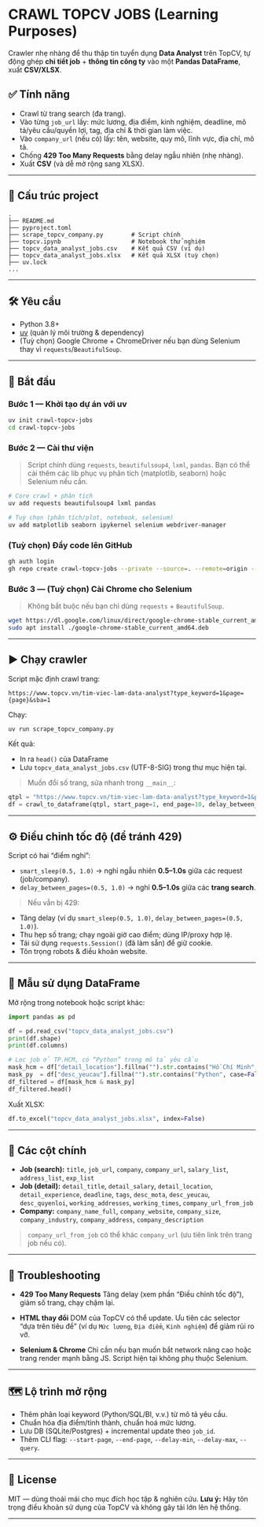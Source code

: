 # CRAWL TOPCV JOBS (Learning Purposes)

Crawler nhẹ nhàng để thu thập tin tuyển dụng **Data Analyst** trên TopCV, tự động ghép **chi tiết job** + **thông tin công ty** vào một **Pandas DataFrame**, xuất **CSV/XLSX**.

## ✅ Tính năng

* Crawl từ trang search (đa trang).
* Vào từng `job_url` lấy: mức lương, địa điểm, kinh nghiệm, deadline, mô tả/yêu cầu/quyền lợi, tag, địa chỉ & thời gian làm việc.
* Vào `company_url` (nếu có) lấy: tên, website, quy mô, lĩnh vực, địa chỉ, mô tả.
* Chống **429 Too Many Requests** bằng delay ngẫu nhiên (nhẹ nhàng).
* Xuất **CSV** (và dễ mở rộng sang XLSX).

---

## 🧱 Cấu trúc project

```
.
├── README.md
├── pyproject.toml
├── scrape_topcv_company.py        # Script chính
├── topcv.ipynb                    # Notebook thử nghiệm
├── topcv_data_analyst_jobs.csv    # Kết quả CSV (ví dụ)
├── topcv_data_analyst_jobs.xlsx   # Kết quả XLSX (tuỳ chọn)
├── uv.lock
...
```

---

## 🛠️ Yêu cầu

* Python 3.8+
* [uv](https://github.com/astral-sh/uv) (quản lý môi trường & dependency)
* (Tuỳ chọn) Google Chrome + ChromeDriver nếu bạn dùng Selenium thay vì `requests`/`BeautifulSoup`.

---

## 🚀 Bắt đầu

### Bước 1 — Khởi tạo dự án với **uv**

```bash
uv init crawl-topcv-jobs
cd crawl-topcv-jobs
```

### Bước 2 — Cài thư viện

> Script chính dùng `requests`, `beautifulsoup4`, `lxml`, `pandas`.
> Bạn có thể cài thêm các lib phục vụ phân tích (matplotlib, seaborn) hoặc Selenium nếu cần.

```bash
# Core crawl + phân tích
uv add requests beautifulsoup4 lxml pandas

# Tuỳ chọn (phân tích/plot, notebook, selenium)
uv add matplotlib seaborn ipykernel selenium webdriver-manager
```

### (Tuỳ chọn) Đẩy code lên GitHub

```bash
gh auth login
gh repo create crawl-topcv-jobs --private --source=. --remote=origin --push
```

### Bước 3 — (Tuỳ chọn) Cài Chrome cho Selenium

> Không bắt buộc nếu bạn chỉ dùng `requests` + `BeautifulSoup`.

```bash
wget https://dl.google.com/linux/direct/google-chrome-stable_current_amd64.deb
sudo apt install ./google-chrome-stable_current_amd64.deb
```

---

## ▶️ Chạy crawler

Script mặc định crawl trang:

```
https://www.topcv.vn/tim-viec-lam-data-analyst?type_keyword=1&page={page}&sba=1
```

Chạy:

```bash
uv run scrape_topcv_company.py
```

Kết quả:

* In ra `head()` của DataFrame
* Lưu `topcv_data_analyst_jobs.csv` (UTF-8-SIG) trong thư mục hiện tại.

> Muốn đổi số trang, sửa nhanh trong `__main__`:

```python
qtpl = "https://www.topcv.vn/tim-viec-lam-data-analyst?type_keyword=1&page={page}&sba=1"
df = crawl_to_dataframe(qtpl, start_page=1, end_page=10, delay_between_pages=(0.5, 1.0))
```

---

## ⚙️ Điều chỉnh tốc độ (để tránh 429)

Script có hai “điểm nghỉ”:

* `smart_sleep(0.5, 1.0)` → nghỉ ngẫu nhiên **0.5–1.0s** giữa các request (job/company).
* `delay_between_pages=(0.5, 1.0)` → nghỉ **0.5–1.0s** giữa các **trang search**.

> Nếu vẫn bị 429:

* Tăng delay (ví dụ `smart_sleep(0.5, 1.0)`, `delay_between_pages=(0.5, 1.0)`).
* Thu hẹp số trang; chạy ngoài giờ cao điểm; dùng IP/proxy hợp lệ.
* Tái sử dụng `requests.Session()` (đã làm sẵn) để giữ cookie.
* Tôn trọng robots & điều khoản website.

---

## 🧪 Mẫu sử dụng DataFrame

Mở rộng trong notebook hoặc script khác:

```python
import pandas as pd

df = pd.read_csv("topcv_data_analyst_jobs.csv")
print(df.shape)
print(df.columns)

# Lọc job ở TP.HCM, có “Python” trong mô tả yêu cầu
mask_hcm = df["detail_location"].fillna("").str.contains("Hồ Chí Minh", case=False)
mask_py  = df["desc_yeucau"].fillna("").str.contains("Python", case=False)
df_filtered = df[mask_hcm & mask_py]
df_filtered.head()
```

Xuất XLSX:

```python
df.to_excel("topcv_data_analyst_jobs.xlsx", index=False)
```

---

## 🧩 Các cột chính

* **Job (search):** `title`, `job_url`, `company`, `company_url`, `salary_list`, `address_list`, `exp_list`
* **Job (detail):** `detail_title`, `detail_salary`, `detail_location`, `detail_experience`, `deadline`, `tags`,
  `desc_mota`, `desc_yeucau`, `desc_quyenloi`, `working_addresses`, `working_times`, `company_url_from_job`
* **Company:** `company_name_full`, `company_website`, `company_size`, `company_industry`, `company_address`, `company_description`

> `company_url_from_job` có thể khác `company_url` (ưu tiên link trên trang job nếu có).

---

## 🧰 Troubleshooting

* **429 Too Many Requests**
  Tăng delay (xem phần “Điều chỉnh tốc độ”), giảm số trang, chạy chậm lại.

* **HTML thay đổi**
  DOM của TopCV có thể update. Ưu tiên các selector “dựa trên tiêu đề” (ví dụ `Mức lương`, `Địa điểm`, `Kinh nghiệm`) để giảm rủi ro vỡ.

* **Selenium & Chrome**
  Chỉ cần nếu bạn muốn bắt network nâng cao hoặc trang render mạnh bằng JS. Script hiện tại không phụ thuộc Selenium.

---

## 🗺️ Lộ trình mở rộng

* Thêm phân loại keyword (Python/SQL/BI, v.v.) từ mô tả yêu cầu.
* Chuẩn hóa địa điểm/tỉnh thành, chuẩn hoá mức lương.
* Lưu DB (SQLite/Postgres) + incremental update theo `job_id`.
* Thêm CLI flag: `--start-page`, `--end-page`, `--delay-min`, `--delay-max`, `--query`.

---

## 📄 License

MIT — dùng thoải mái cho mục đích học tập & nghiên cứu.
**Lưu ý:** Hãy tôn trọng điều khoản sử dụng của TopCV và không gây tải lớn lên hệ thống.

---
